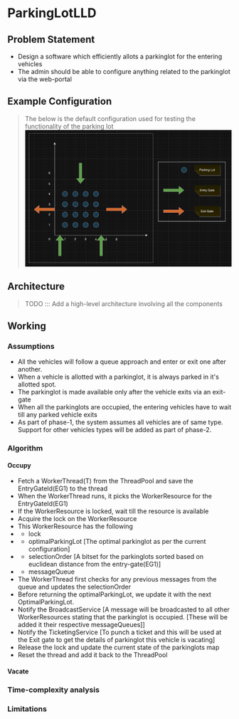 # ParkingLotLLD

## Problem Statement
- Design a software which efficiently allots a parkinglot for the entering vehicles
- The admin should be able to configure anything related to the parkinglot via the web-portal 

## Example Configuration
> The below is the default configuration used for testing the functionality of the parking lot
![something](src/main/images/default-configuration.png)

## Architecture
> TODO ::: Add a high-level architecture involving all the components

## Working
### Assumptions
- All the vehicles will follow a queue approach and enter or exit one after another.
- When a vehicle is allotted with a parkinglot, it is always parked in it's allotted spot.
- The parkinglot is made available only after the vehicle exits via an exit-gate
- When all the parkinglots are occupied, the entering vehicles have to wait till any parked vehicle exits
- As part of phase-1, the system assumes all vehicles are of same type. Support for other vehicles types will be added as part of phase-2.
### Algorithm
#### Occupy
- Fetch a WorkerThread(T) from the ThreadPool and save the EntryGateId(EG1) to the thread
- When the WorkerThread runs, it picks the WorkerResource for the EntryGateId(EG1)
- If the WorkerResource is locked, wait till the resource is available
- Acquire the lock on the WorkerResource
- This WorkerResource has the following
- - lock 
- - optimalParkingLot [The optimal parkinglot as per the current configuration]
- - selectionOrder [A bitset for the parkinglots sorted based on euclidean distance from the entry-gate(EG1)]
- - messageQueue
- The WorkerThread first checks for any previous messages from the queue and updates the selectionOrder
- Before returning the optimalParkingLot, we update it with the next OptimalParkingLot.
- Notify the BroadcastService [A message will be broadcasted to all other WorkerResources stating that the parkinglot is occupied. [These will be added it their respective messageQueues]]
- Notify the TicketingService [To punch a ticket and this will be used at the Exit gate to get the details of parkinglot this vehicle is vacating]
- Release the lock and update the current state of the parkinglots map
- Reset the thread and add it back to the ThreadPool
#### Vacate
### Time-complexity analysis
### Limitations


